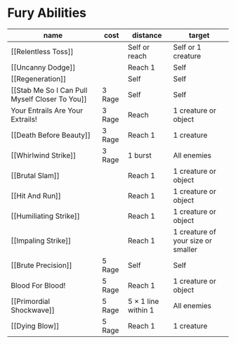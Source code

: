 # Fury Abilities

| name                                       | cost   | distance            | target                             |
| ------------------------------------------ | ------ | ------------------- | ---------------------------------- |
| [[Relentless Toss]]                            |        | Self or reach       | Self or 1 creature                 |
| [[Uncanny Dodge]]                              |        | Reach 1             | Self                               |
| [[Regeneration]]                               |        | Self                | Self                               |
| [[Stab Me So I Can Pull Myself Closer To You]] | 3 Rage | Self                | Self                               |
| Your Entrails Are Your Extrails!           | 3 Rage | Reach               | 1 creature or object               |
| [[Death Before Beauty]]                        | 3 Rage | Reach 1             | 1 creature                         |
| [[Whirlwind Strike]]                           | 3 Rage | 1 burst             | All enemies                        |
| [[Brutal Slam]]                                |        | Reach 1             | 1 creature or object               |
| [[Hit And Run]]                                |        | Reach 1             | 1 creature or object               |
| [[Humiliating Strike]]                         |        | Reach 1             | 1 creature or object               |
| [[Impaling Strike]]                            |        | Reach 1             | 1 creature of your size or smaller |
| [[Brute Precision]]                            | 5 Rage | Self                | Self                               |
| Blood For Blood!                           | 5 Rage | Reach 1             | 1 creature or object               |
| [[Primordial Shockwave]]                       | 5 Rage | 5 × 1 line within 1 | All enemies                        |
| [[Dying Blow]]                                 | 5 Rage | Reach 1             | 1 creature                         |
